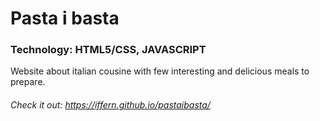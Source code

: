 # Pasta i basta
### Technology: HTML5/CSS, JAVASCRIPT
Website about italian cousine with few interesting and delicious meals to prepare.
###### Check it out: https://iffern.github.io/pastaibasta/

